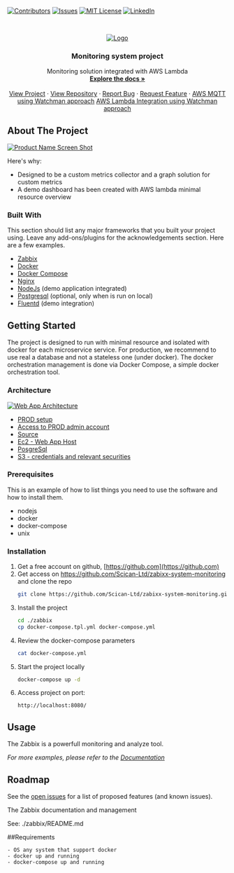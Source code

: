 <!-- PROJECT SHIELDS -->
<!--
*** I'm using markdown "reference style" links for readability.
*** Reference links are enclosed in brackets [ ] instead of parentheses ( ).
*** See the bottom of this document for the declaration of the reference variables
*** for contributors-url, forks-url, etc. This is an optional, concise syntax you may use.
*** https://www.markdownguide.org/basic-syntax/#reference-style-links
-->
[![Contributors][contributors-shield]][contributors-url]
[![Issues][issues-shield]][issues-url]
[![MIT License][license-shield]][license-url]
[![LinkedIn][linkedin-shield]][linkedin-url]

<!-- PROJECT LOGO -->
<br />
<p align="center">
  <a href="https://github.com/othneildrew/Best-README-Template">
    <img src="https://github.com/simemap/" alt="Logo">
  </a>

  <h3 align="center">Monitoring system project</h3>

  <p align="center">
    Monitoring solution integrated with AWS Lambda
    <br />
    <a href="https://github.com/Scican-Ltd/zabixx-system-monitoring"><strong>Explore the docs »</strong></a>
    <br />
    <br />
    <a href="https://wsmonitoring.scicanapi.com">View Project</a>
    ·
    <a href="https://github.com/Scican-Ltd/zabixx-system-monitoring">View Repository</a>
    ·
    <a href="https://github.com/Scican-Ltd/zabixx-system-monitoring/issues">Report Bug</a>
    ·
    <a href="https://github.com/Scican-Ltd/zabixx-system-monitoring">Request Feature</a>
    ·
    <a href="https://synergo.atlassian.net/browse/SC-24">AWS MQTT using Watchman approach</a>
    <a href="https://synergo.atlassian.net/browse/SC-24">AWS Lambda Integration using Watchman approach</a>
  </p>
</p>

<!-- ABOUT THE PROJECT -->
## About The Project  

[![Product Name Screen Shot][product-screenshot]](https://wsmonitoring.scicanapi.com)

Here's why:
* Designed to be a custom metrics collector and a graph solution for custom metrics 
* A demo dashboard has been created with AWS lambda minimal resource overview


### Built With

This section should list any major frameworks that you built your project using. Leave any add-ons/plugins for the acknowledgements section. Here are a few examples.
* [Zabbix](https://swagger.io/)
* [Docker](https://www.docker.com/)
* [Docker Compose](https://docs.docker.com/compose/)
* [Nginx](https://www.nginx.com/)
* [NodeJs](https://www.nodejs.org/) (demo application integrated)
* [Postgresql](https://www.postgresql.com/) (optional, only when is run on local)
* [Fluentd](https://www.fluentd.org/) (demo integration)

<!-- GETTING STARTED -->
## Getting Started

The project is designed to run with minimal resource and isolated with docker for each microservice service.
For production, we recommend to use real a database and not a stateless one (under docker).
The docker orchestration management is done via Docker Compose, a simple docker orchestration tool.

### Architecture
[![Web App Architecture][app-architecture]](https://github.com/simemap/zabbix-lambdas-monitoring/blob/main/img/Zabbix_Real_Time%20Web_APP.png)
* [PROD setup](https://wsmonitoring.scicanapi.com/)
* [Access to PROD admin account](https://s3.console.aws.amazon.com/s3/object/auth-keys-storage?region=us-east-1&prefix=monitoring-system/zabbix-admin-pass.txt)
* [Source](https://github.com/Scican-Ltd/zabixx-system-monitoring)
* [Ec2 - Web App Host](https://console.aws.amazon.com/ec2/v2/home?region=us-east-1#InstanceDetails:instanceId=i-04604fbce4fe5c7c8)
* [PosgreSql](https://s3.console.aws.amazon.com/s3/object/auth-keys-storage?region=us-east-1&prefix=monitoring-system/postgresql-zabbix-connects.txt)
* [S3 - credentials and relevant securities](https://s3.console.aws.amazon.com/s3/buckets/auth-keys-storage?prefix=monitoring-system%2F&region=us-east-1)
  
### Prerequisites

This is an example of how to list things you need to use the software and how to install them.
* nodejs
* docker
* docker-compose
* unix


### Installation

1. Get a free account on github, [https://github.com](https://github.com)
2. Get access on https://github.com/Scican-Ltd/zabixx-system-monitoring and clone the repo
   ```sh
   git clone https://github.com/Scican-Ltd/zabixx-system-monitoring.git
   ```
3. Install the project
   ```sh
   cd ./zabbix
   cp docker-compose.tpl.yml docker-compose.yml 
   ```
4. Review the docker-compose parameters
   ```sh
   cat docker-compose.yml 
   ```
5. Start the project locally
   ```sh
   docker-compose up -d
   ```
5. Access project on port:
   ```browser
   http://localhost:8080/
   ```
   



<!-- USAGE EXAMPLES -->
## Usage

The Zabbix is a powerfull monitoring and analyze tool.

_For more examples, please refer to the [Documentation](https://zabbix.com)_



<!-- ROADMAP -->
## Roadmap

See the [open issues](https://github.com/Scican-Ltd/zabixx-system-monitoring/issues) for a list of proposed features (and known issues).



<!-- MARKDOWN LINKS & IMAGES -->
<!-- https://www.markdownguide.org/basic-syntax/#reference-style-links -->
[contributors-shield]: https://img.shields.io/github/contributors/othneildrew/Best-README-Template.svg?style=for-the-badge
[contributors-url]: https://github.com/Scican-Ltd/zabixx-system-monitoring/graphs/contributors

[issues-shield]: https://img.shields.io/github/issues/othneildrew/Best-README-Template.svg?style=for-the-badge
[issues-url]: https://github.com/Scican-Ltd/zabixx-system-monitoring/issues

[license-shield]: https://img.shields.io/github/license/othneildrew/Best-README-Template.svg?style=for-the-badge
[license-url]: https://github.com/othneildrew/Best-README-Template/blob/master/LICENSE.txt

[linkedin-shield]: https://img.shields.io/badge/-LinkedIn-black.svg?style=for-the-badge&logo=linkedin&colorB=555
[linkedin-url]: https://www.linkedin.com/company/coltene-whaledent/

[product-screenshot]: zabbix/docs/img/screenshot.png
[app-architecture]: zabbix-lambdas-monitoring/blob/main/img/Zabbix_Real_Time%20Web_APP.png


The Zabbix documentation and management

See: ./zabbix/README.md

##Requirements
    
    - OS any system that support docker
    - docker up and running
    - docker-compose up and running   

